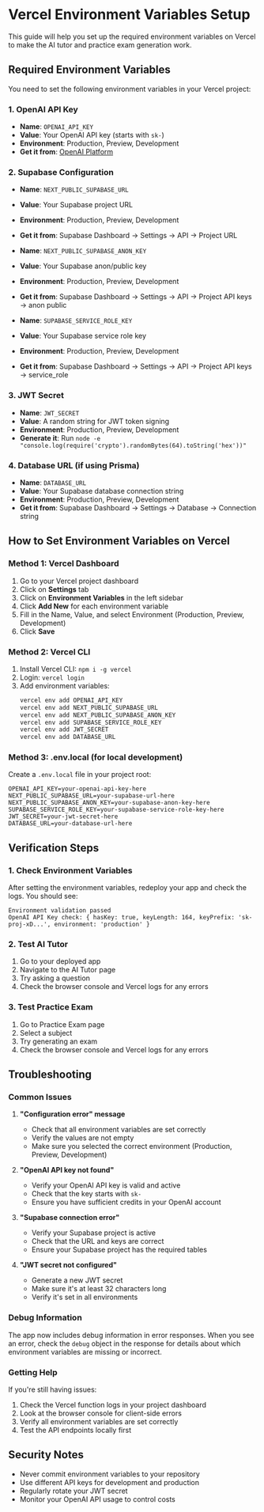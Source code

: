 # Vercel Environment Variables Setup

This guide will help you set up the required environment variables on Vercel to make the AI tutor and practice exam generation work.

## Required Environment Variables

You need to set the following environment variables in your Vercel project:

### 1. OpenAI API Key
- **Name**: `OPENAI_API_KEY`
- **Value**: Your OpenAI API key (starts with `sk-`)
- **Environment**: Production, Preview, Development
- **Get it from**: [OpenAI Platform](https://platform.openai.com/api-keys)

### 2. Supabase Configuration
- **Name**: `NEXT_PUBLIC_SUPABASE_URL`
- **Value**: Your Supabase project URL
- **Environment**: Production, Preview, Development
- **Get it from**: Supabase Dashboard → Settings → API → Project URL

- **Name**: `NEXT_PUBLIC_SUPABASE_ANON_KEY`
- **Value**: Your Supabase anon/public key
- **Environment**: Production, Preview, Development
- **Get it from**: Supabase Dashboard → Settings → API → Project API keys → anon public

- **Name**: `SUPABASE_SERVICE_ROLE_KEY`
- **Value**: Your Supabase service role key
- **Environment**: Production, Preview, Development
- **Get it from**: Supabase Dashboard → Settings → API → Project API keys → service_role

### 3. JWT Secret
- **Name**: `JWT_SECRET`
- **Value**: A random string for JWT token signing
- **Environment**: Production, Preview, Development
- **Generate it**: Run `node -e "console.log(require('crypto').randomBytes(64).toString('hex'))"`

### 4. Database URL (if using Prisma)
- **Name**: `DATABASE_URL`
- **Value**: Your Supabase database connection string
- **Environment**: Production, Preview, Development
- **Get it from**: Supabase Dashboard → Settings → Database → Connection string

## How to Set Environment Variables on Vercel

### Method 1: Vercel Dashboard
1. Go to your Vercel project dashboard
2. Click on **Settings** tab
3. Click on **Environment Variables** in the left sidebar
4. Click **Add New** for each environment variable
5. Fill in the Name, Value, and select Environment (Production, Preview, Development)
6. Click **Save**

### Method 2: Vercel CLI
1. Install Vercel CLI: `npm i -g vercel`
2. Login: `vercel login`
3. Add environment variables:
   ```bash
   vercel env add OPENAI_API_KEY
   vercel env add NEXT_PUBLIC_SUPABASE_URL
   vercel env add NEXT_PUBLIC_SUPABASE_ANON_KEY
   vercel env add SUPABASE_SERVICE_ROLE_KEY
   vercel env add JWT_SECRET
   vercel env add DATABASE_URL
   ```

### Method 3: .env.local (for local development)
Create a `.env.local` file in your project root:
```env
OPENAI_API_KEY=your-openai-api-key-here
NEXT_PUBLIC_SUPABASE_URL=your-supabase-url-here
NEXT_PUBLIC_SUPABASE_ANON_KEY=your-supabase-anon-key-here
SUPABASE_SERVICE_ROLE_KEY=your-supabase-service-role-key-here
JWT_SECRET=your-jwt-secret-here
DATABASE_URL=your-database-url-here
```

## Verification Steps

### 1. Check Environment Variables
After setting the environment variables, redeploy your app and check the logs. You should see:
```
Environment validation passed
OpenAI API Key check: { hasKey: true, keyLength: 164, keyPrefix: 'sk-proj-xD...', environment: 'production' }
```

### 2. Test AI Tutor
1. Go to your deployed app
2. Navigate to the AI Tutor page
3. Try asking a question
4. Check the browser console and Vercel logs for any errors

### 3. Test Practice Exam
1. Go to Practice Exam page
2. Select a subject
3. Try generating an exam
4. Check the browser console and Vercel logs for any errors

## Troubleshooting

### Common Issues

1. **"Configuration error" message**
   - Check that all environment variables are set correctly
   - Verify the values are not empty
   - Make sure you selected the correct environment (Production, Preview, Development)

2. **"OpenAI API key not found"**
   - Verify your OpenAI API key is valid and active
   - Check that the key starts with `sk-`
   - Ensure you have sufficient credits in your OpenAI account

3. **"Supabase connection error"**
   - Verify your Supabase project is active
   - Check that the URL and keys are correct
   - Ensure your Supabase project has the required tables

4. **"JWT secret not configured"**
   - Generate a new JWT secret
   - Make sure it's at least 32 characters long
   - Verify it's set in all environments

### Debug Information

The app now includes debug information in error responses. When you see an error, check the `debug` object in the response for details about which environment variables are missing or incorrect.

### Getting Help

If you're still having issues:
1. Check the Vercel function logs in your project dashboard
2. Look at the browser console for client-side errors
3. Verify all environment variables are set correctly
4. Test the API endpoints locally first

## Security Notes

- Never commit environment variables to your repository
- Use different API keys for development and production
- Regularly rotate your JWT secret
- Monitor your OpenAI API usage to control costs 